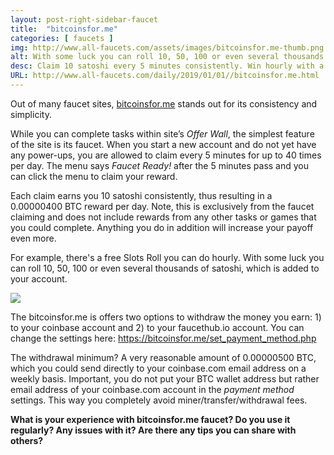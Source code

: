 ```yaml
---
layout: post-right-sidebar-faucet
title:  "bitcoinsfor.me"
categories: [ faucets ]
img: http://www.all-faucets.com/assets/images/bitcoinsfor.me-thumb.png
alt: With some luck you can roll 10, 50, 100 or even several thousands of satoshi.
desc: Claim 10 satoshi every 5 minutes consistently. Win hourly with a free Slots Roll. Complete Offer Wall tasks.
URL: http://www.all-faucets.com/daily/2019/01/01//bitcoinsfor.me.html
---
```


Out of many faucet sites, <a href="http://bit.ly/www-bitcoinsfor-me" target="_blank">bitcoinsfor.me</a> stands out for its consistency and simplicity.

While you can complete tasks within site’s <i>Offer Wall</i>, the simplest feature of the site is its faucet. When you start a new account and do not yet have any power-ups, you are allowed to claim every 5 minutes for up to 40 times per day. The menu says <i>Faucet Ready!</i> after the 5 minutes pass and you can click the menu to claim your reward.

Each claim earns you 10 satoshi consistently, thus resulting in a 0.00000400 BTC reward per day. Note, this is exclusively from the faucet claiming and does not include rewards from any other tasks or games that you could complete. Anything you do in addition will increase your payoff even more.

For example, there's a free Slots Roll you can do hourly. With some luck you can roll 10, 50, 100 or even several thousands of satoshi, which is added to your account.
<p> </p>
<p><img src="http://www.all-faucets.com//assets/images/bitcoinsfor.me-01.png" border="0"></p>
<p> </p>

The bitcoinsfor.me is offers two options to withdraw the money you earn: 1) to your coinbase account and 2) to your faucethub.io account. You can change the settings here: <a href="https://bitcoinsfor.me/set_payment_method.php" target="_blank">https://bitcoinsfor.me/set_payment_method.php</a>

The withdrawal minimum? A very reasonable amount of 0.00000500 BTC, which you could send directly to your coinbase.com email address on a weekly basis. Important, you do not put your BTC wallet address but rather email address of your coinbase.com account in the <i>payment method</i> settings. This way you completely avoid miner/transfer/withdrawal fees.

<b>What is your experience with bitcoinsfor.me faucet? Do you use it regularly? Any issues with it? Are there any tips you can share with others?</b>
